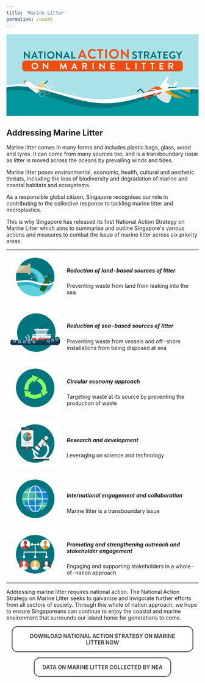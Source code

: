 ```yaml
---
title: 'Marine Litter'
permalink: /nasml
---  
```


<style>

.back {
  padding: 0 1em;
    background-position: center;
  background-size: cover;
  text-align: left;
  justify-content: center;
  align-items: center;
}
/* .back .button {
  background: linear-gradient(135deg, #1a9be6, #1a57e6);
}
.back .button:before {
  box-shadow: 0 0 10px 10px rgba(26, 87, 230, 0.25);
  background-color: rgba(26, 87, 230, 0.25);
} */
.card:hover .back {
  transform: rotateY(0deg);
}
.card:nth-child(even) .back {
  transform: rotateY(180deg);
}
/* .card:nth-child(even) .back .button {
  background: linear-gradient(135deg, #e61a80, #e61a3c);
}
.card:nth-child(even) .back .button:before {
  box-shadow: 0 0 10px 10px rgba(230, 26, 60, 0.25);
  background-color: rgba(230, 26, 60, 0.25);
} */
.card:nth-child(even):hover .back {
  transform: rotateY(0deg);
}


.button {
  cursor: pointer;
  -webkit-backface-visibility: hidden;
  backface-visibility: hidden;
  font: inherit;
  border: none;
  position: relative;
  transition: 300ms ease;
  color: #484848 !important;
  text-transform: uppercase;
  text-decoration: none;
  background: #ffffff;
  padding: 15px 20px;
  border: 2px solid #484848;
  display: inline-block;
  transition: all 0.4s ease 0s;
  border-radius: 15px;
  font-weight: bold;
  text-decoration: none !important;
}
.button:before {
  transition: 300ms ease;
  position: absolute;
  display: block;
  content: "";
  transform: translateZ(-40px);
  -webkit-backface-visibility: hidden;
  backface-visibility: hidden;
  height: calc(100% - 20px);
  width: calc(100% - 20px);
  border-radius: 100px;
  left: 10px;
  top: 16px;
}
.button:hover {
  transform: translateZ(55px);
  color: #ffffff !important;
  background: #4a96b0;
  border-color: #4a96b0 !important;
  transition: all 0.4s ease 0s;
  text-decoration: none;
}
.button:hover:before {
  transform: translateZ(-45px);
}
.button:active {
  transform: translateZ(20px);
}
.button:active:before {
  transform: translateZ(-20px);
  top: 10px;
}



</style>


<img src="/images/nasml/titlebar.png" alt="national action strategy titlebar">

<h2><b>Addressing Marine Litter</b></h2>

Marine litter comes in many forms and includes plastic bags, glass, wood and tyres. It can come from many sources too, and is a transboundary issue as litter is moved across the oceans by prevailing winds and tides.

Marine litter poses environmental, economic, health, cultural and aesthetic threats, including the loss of biodiversity and degradation of marine and coastal habitats and ecosystems.

As a responsible global citizen, Singapore recognises our role in contributing to the collective response to tackling marine litter and microplastics. 

This is why Singapore has released its first National Action Strategy on Marine Litter which aims to summarise and outline Singapore's various actions and measures to combat the issue of marine litter across six priority areas.

<table>
     <tr>
           <td width="30%" text-align="center">
             <img src="/images/nasml/1.png" alt="Reduction of land-based sources of litter" style="width: 150px;">
            </td>
              <td valign="middle"><h5>Reduction of land-based sources of litter</h5>
              Preventing waste from land from leaking into the sea
              </td>          
      </tr>
  <tr>
          <td text-align="center">
             <img src="/images/nasml/2.png" alt="Reduction of sea-based sources of litter" style="width: 150px;">
    </td>
    <td valign="middle"><h5>Reduction of sea-based sources of litter</h5>
      Preventing waste from vessels and off-shore installations from being disposed at sea</td>
  </tr>
  <tr>
    <td text-align="center">
             <img src="/images/nasml/3.png" alt="Circular economy approach" style="width: 150px;">
    </td>
    <td valign="middle">
             <h5>Circular economy approach</h5>
              Targeting waste at its source by preventing the production of waste</td>
  </tr>
    <tr>
    <td text-align="center">
            <img src="/images/nasml/4.png" alt="Research and development" style="width: 150px;">
    </td>
    <td valign="middle">
               <h5>Research and development</h5>
             Leveraging on science and technology</td>
  </tr> 
      <tr>
    <td text-align="center">
            <img src="/images/nasml/5.png" alt="International engagement and collaboration" style="width: 150px;">
    </td>
    <td valign="middle">
              <h5>International engagement and collaboration</h5>
            Marine litter is a transboundary issue</td>
  </tr>
        <tr>
    <td text-align="center">
           <img src="/images/nasml/6.png" alt="outreach and stakeholder engagement" style="width: 150px;">
    </td>
    <td valign="middle">
      <h5>Promoting and strengthening outreach and stakeholder engagement</h5>
            Engaging and supporting stakeholders in a whole-of-nation approach</td>
  </tr>
</table>

Addressing marine litter requires national action. The National Action Strategy on Marine Litter seeks to galvanise and invigorate further efforts from all sectors of society. Through this whole of nation approach, we hope to ensure Singaporeans can continue to enjoy the coastal and marine environment that surrounds our island home for generations to come.


<p></p>

<div class="back">
      <div align="center">
        <a href="/images/nasml/nasml.pdf"><button class="button">Download National Action Strategy on Marine Litter Now</button></a>
      </div>
<p></p>
      <div align="center">
        <a href="https://www.nea.gov.sg/docs/default-source/default-document-library/yearly-flotsam-data.pdf"><button class="button">Data on Marine Litter Collected By NEA</button></a>
      </div>
</div>

